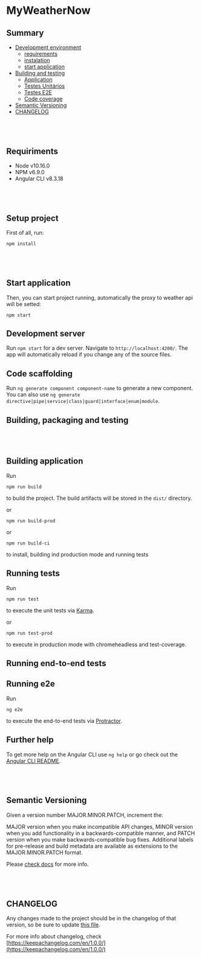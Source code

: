 # MyWeatherNow

## Summary

* [Development environment](#environment)
    * [requirements](#requirements)
    * [instalation](#instalation)
    * [start application](#start-application)
* [Building and testing](#building-testing)
    * [Application](#building-application)
    * [Testes Unitários](#build-unit-testing)
    * [Testes E2E](#build-e2e-testing)
    * [Code coverage](#code-coverage)
* [Semantic Versioning](#semantic-versioning)
* [CHANGELOG](#changelog)


## <br/>
## <a name="requirements"></a>Requiriments

* Node v10.16.0
* NPM v6.9.0
* Angular CLI v8.3.18

## <br/>
## <a name="instalation"></a>Setup project

First of all, run:
```
npm install
```

## <br/>
## <a name="start-application"></a>Start application
Then, you can start project running, automatically the proxy to weather api will be setted:
```
npm start
```

## Development server

Run `npm start` for a dev server. Navigate to `http://localhost:4200/`. The app will automatically reload if you change any of the source files.

## Code scaffolding

Run `ng generate component component-name` to generate a new component. You can also use `ng generate directive|pipe|service|class|guard|interface|enum|module`.


## <a name="building-testing"></a>Building, packaging and testing

## <br/>
## <a name="building-application"></a>Building application

Run
```
npm run build
```` 
to build the project. The build artifacts will be stored in the `dist/` directory. 

or 

```
npm run build-prod
```` 

or

```
npm run build-ci
```` 
to install, building ind production mode and running tests

## <a name="build-unit-testing"></a>Running tests

Run
```
npm run test
``` 
to execute the unit tests via [Karma](https://karma-runner.github.io).

or 

```
npm run test-prod
``` 
to execute in production mode with chromeheadless and test-coverage.

## Running end-to-end tests
## <a name="build-e2e-testing"></a>Running e2e

Run
```
ng e2e
```
to execute the end-to-end tests via [Protractor](http://www.protractortest.org/).

## Further help

To get more help on the Angular CLI use `ng help` or go check out the [Angular CLI README](https://github.com/angular/angular-cli/blob/master/README.md).

## <br/>
## <a name="semantic-versioning"></a>Semantic Versioning
Given a version number MAJOR.MINOR.PATCH, increment the:

MAJOR version when you make incompatible API changes,
MINOR version when you add functionality in a backwards-compatible manner, and
PATCH version when you make backwards-compatible bug fixes.
Additional labels for pre-release and build metadata are available as extensions to the MAJOR.MINOR.PATCH format.

Please [check docs](https://semver.org/) for more info.

## <br/>
## <a name="changelog"></a>CHANGELOG

Any changes made to the project should be in the changelog of that version, so be sure to update [this file](../CHANGELOG.md).

For more info about changelog, check [https://keepachangelog.com/en/1.0.0/](https://keepachangelog.com/en/1.0.0/)
